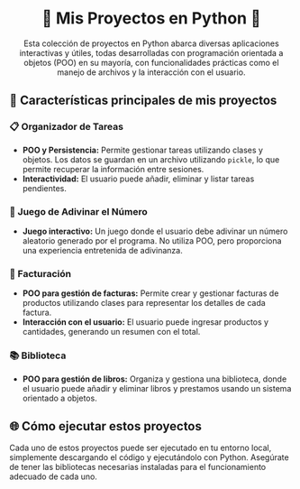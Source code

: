 <h1 align="center">📂 Mis Proyectos en Python 📂</h1> <p align="center"> Esta colección de proyectos en Python abarca diversas aplicaciones interactivas y útiles, todas desarrolladas con programación orientada a objetos (POO) en su mayoría, con funcionalidades prácticas como el manejo de archivos y la interacción con el usuario. </p>
<h2>🚀 Características principales de mis proyectos</h2> <h3>📋 Organizador de Tareas</h3> <ul> <li><strong>POO y Persistencia:</strong> Permite gestionar tareas utilizando clases y objetos. Los datos se guardan en un archivo utilizando <code>pickle</code>, lo que permite recuperar la información entre sesiones.</li> <li><strong>Interactividad:</strong> El usuario puede añadir, eliminar y listar tareas pendientes.</li> </ul> <h3>🎲 Juego de Adivinar el Número</h3> <ul> <li><strong>Juego interactivo:</strong> Un juego donde el usuario debe adivinar un número aleatorio generado por el programa. No utiliza POO, pero proporciona una experiencia entretenida de adivinanza.</li> </ul> <h3>🧾 Facturación</h3> <ul> <li><strong>POO para gestión de facturas:</strong> Permite crear y gestionar facturas de productos utilizando clases para representar los detalles de cada factura.</li> <li><strong>Interacción con el usuario:</strong> El usuario puede ingresar productos y cantidades, generando un resumen con el total.</li> </ul> <h3>📚 Biblioteca</h3> <ul> <li><strong>POO para gestión de libros:</strong> Organiza y gestiona una biblioteca, donde el usuario puede añadir y eliminar libros y prestamos usando un sistema orientado a objetos.</li></ul>
<h2>🌐 Cómo ejecutar estos proyectos</h2> Cada uno de estos proyectos puede ser ejecutado en tu entorno local, simplemente descargando el código y ejecutándolo con Python. Asegúrate de tener las bibliotecas necesarias instaladas para el funcionamiento adecuado de cada uno.
